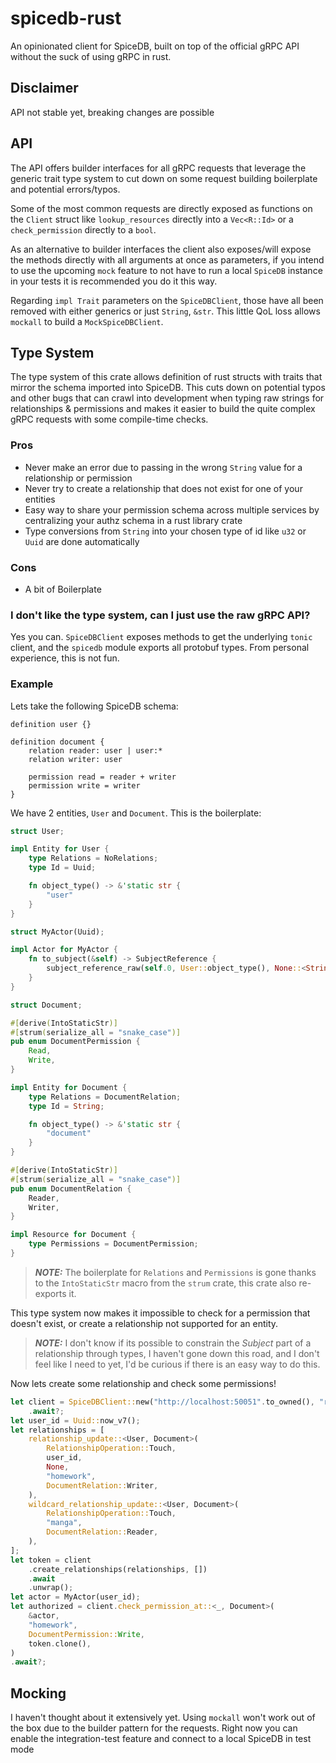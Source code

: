 # spicedb-rust

An opinionated client for SpiceDB, built on top of the official gRPC API without the suck of using gRPC in rust.

## Disclaimer
API not stable yet, breaking changes are possible

## API
The API offers builder interfaces for all gRPC requests that leverage the generic trait type system to 
cut down on some request building boilerplate and potential errors/typos.

Some of the most common requests are directly exposed as functions on the `Client` struct like `lookup_resources` directly into a `Vec<R::Id>` or a `check_permission` directly to a `bool`.

As an alternative to builder interfaces the client also exposes/will expose the methods directly with all arguments at once as parameters, if you intend to use the upcoming `mock` feature to not have to run a local `SpiceDB` instance in your tests it is recommended you do it this way.

Regarding `impl Trait` parameters on the `SpiceDBClient`, those have all been removed with either generics or just `String`, `&str`. This little QoL loss allows `mockall` to build a `MockSpiceDBClient`.

## Type System
The type system of this crate allows definition of rust structs with traits that mirror the schema imported into SpiceDB. This cuts down on potential typos and other bugs that can crawl into development when typing raw strings for relationships & permissions and makes it easier to build the quite complex gRPC requests with some compile-time checks.

### Pros
- Never make an error due to passing in the wrong `String` value for a relationship or permission
- Never try to create a relationship that does not exist for one of your entities
- Easy way to share your permission schema across multiple services by centralizing your authz schema in a rust library crate
- Type conversions from `String` into your chosen type of id like `u32` or `Uuid` are done automatically

### Cons
- A bit of Boilerplate

### I don't like the type system, can I just use the raw gRPC API?
Yes you can. `SpiceDBClient` exposes methods to get the underlying `tonic` client, and the `spicedb` module exports all protobuf types. From personal experience, this is not fun.

### Example
Lets take the following SpiceDB schema:
```zed
definition user {}

definition document {
    relation reader: user | user:*
    relation writer: user
    
    permission read = reader + writer
    permission write = writer
}
```
We have 2 entities, `User` and `Document`. This is the boilerplate:

```rust
struct User;

impl Entity for User {
    type Relations = NoRelations;
    type Id = Uuid;

    fn object_type() -> &'static str {
        "user"
    }
}

struct MyActor(Uuid);

impl Actor for MyActor {
    fn to_subject(&self) -> SubjectReference {
        subject_reference_raw(self.0, User::object_type(), None::<String>)
    }
}

struct Document;

#[derive(IntoStaticStr)]
#[strum(serialize_all = "snake_case")]
pub enum DocumentPermission {
    Read,
    Write,
}

impl Entity for Document {
    type Relations = DocumentRelation;
    type Id = String;

    fn object_type() -> &'static str {
        "document"
    }
}

#[derive(IntoStaticStr)]
#[strum(serialize_all = "snake_case")]
pub enum DocumentRelation {
    Reader,
    Writer,
}

impl Resource for Document {
    type Permissions = DocumentPermission;
}

```
> **_NOTE:_** The boilerplate for `Relations` and `Permissions` is gone thanks to the `IntoStaticStr` macro from the `strum` crate, this crate also re-exports it.

This type system now makes it impossible to check for a permission that doesn't exist, or create a relationship not supported for an entity. 

> **_NOTE:_** I don't know if its possible to constrain the *Subject* part of a relationship through types, I haven't gone down this road, and I don't feel like I need to yet, I'd be curious if there is an easy way to do this.

Now lets create some relationship and check some permissions!
```rust
let client = SpiceDBClient::new("http://localhost:50051".to_owned(), "randomkey")
    .await?;
let user_id = Uuid::now_v7();
let relationships = [
    relationship_update::<User, Document>(
        RelationshipOperation::Touch,
        user_id,
        None,
        "homework",
        DocumentRelation::Writer,
    ),
    wildcard_relationship_update::<User, Document>(
        RelationshipOperation::Touch,
        "manga",
        DocumentRelation::Reader,
    ),
];
let token = client
    .create_relationships(relationships, [])
    .await
    .unwrap();
let actor = MyActor(user_id);
let authorized = client.check_permission_at::<_, Document>(
    &actor,
    "homework",
    DocumentPermission::Write,
    token.clone(),
)
.await?;
```

## Mocking
I haven't thought about it extensively yet. Using `mockall` won't work out of the box due to the builder pattern for the requests. Right now you can enable the integration-test feature and connect to a local SpiceDB in test mode
